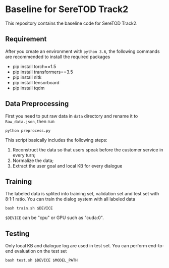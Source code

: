 # Baseline for SereTOD Track2
This repository contains the baseline code for SereTOD Track2.
## Requirement
After you create an environment with `python 3.6`, the following commands are recommended to install the required packages
* pip install torch==1.5
* pip install transformers==3.5
* pip install nltk
* pip install tensorboard
* pip install tqdm
## Data Preprocessing
First you need to put raw data in `data` directory and rename it to `Raw_data.json`, then run
```
python preprocess.py
```
This script basically includes the following steps: 
1. Reconstruct the data so that users speak before the customer service in every turn;
2. Normalize the data;
3. Extract the user goal and local KB for every dialogue
## Training
The labeled data is splited into training set, validation set and test set with 8:1:1 ratio. You can train the dialog system with all labeled data
```
bash train.sh $DEVICE
```
`$DEVICE` can be "cpu" or GPU such as "cuda:0". 
## Testing
Only local KB and dialogue log are used in test set. You can perform end-to-end evaluation on the test set
```
bash test.sh $DEVICE $MODEL_PATH
```

